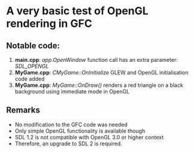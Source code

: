 # A very basic test of OpenGL rendering in GFC

## Notable code:
1. **main.cpp**: *app.OpenWindow* function call has an extra parameter: *SDL_OPENGL*
2. **MyGame.cpp**: *CMyGame::OnInitialize* GLEW and OpenGL initialisation code added
3. **MyGame.cpp**: *MyGame::OnDraw()* renders a red triangle on a black background using immediate mode in OpenGL

## Remarks
* No modification to the GFC code was needed
* Only simple OpenGL functionality is available though
* SDL 1.2 is not compatible with OpenGL 3.0 or higher context
* Therefore, an upgrade to SDL 2 is required.
